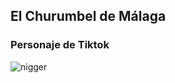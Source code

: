 ## El Churumbel de Málaga

### Personaje de Tiktok

![nigger](https://www.google.com/urlsa=i&url=https%3A%2F%2Ftenor.com%2Fview%2Fchurumbelgif11625384444343228384&psig=AOvVaw017WUf2vOgxKGtlaHyEI0t&ust=1730446841061000&source=images&cd=vfe&opi=89978449&ved=0CBQQjRxqFwoTCLjPtP2OuIkDFQAAAAAdAAAAABAE)
